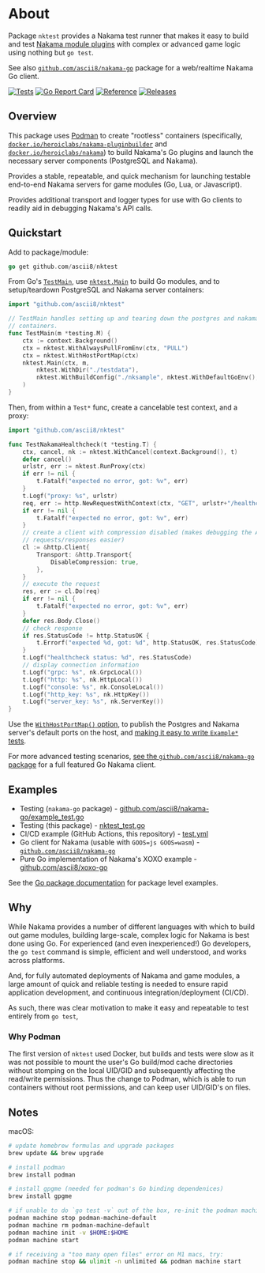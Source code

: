 # About

Package `nktest` provides a Nakama test runner that makes it easy to build and
test [Nakama module plugins](https://github.com/heroiclabs/nakama) with complex
or advanced game logic using nothing but `go test`.

See also [`github.com/ascii8/nakama-go`](https://github.com/ascii8/nakama-go)
package for a web/realtime Nakama Go client.

[![Tests](https://github.com/ascii8/nktest/workflows/Test/badge.svg)](https://github.com/ascii8/nktest/actions?query=workflow%3ATest)
[![Go Report Card](https://goreportcard.com/badge/github.com/ascii8/nktest)](https://goreportcard.com/report/github.com/ascii8/nktest)
[![Reference](https://godoc.org/github.com/ascii8/nktest?status.svg)](https://pkg.go.dev/github.com/ascii8/nktest)
[![Releases](https://img.shields.io/github/v/release/ascii8/nktest?display_name=tag&sort=semver)](https://github.com/ascii8/nktest/releases)

## Overview

This package uses [Podman](https://podman.io) to create "rootless" containers
(specifically, [`docker.io/heroiclabs/nakama-pluginbuilder`](https://hub.docker.com/r/heroiclabs/nakama-pluginbuilder)
and [`docker.io/heroiclabs/nakama`](https://hub.docker.com/r/heroiclabs)) to
build Nakama's Go plugins and launch the necessary server components (PostgreSQL
and Nakama).

Provides a stable, repeatable, and quick mechanism for launching testable
end-to-end Nakama servers for game modules (Go, Lua, or Javascript).

Provides additional transport and logger types for use with Go clients to
readily aid in debugging Nakama's API calls.

## Quickstart

Add to package/module:

```go
go get github.com/ascii8/nktest
```

From Go's [`TestMain`](https://pkg.go.dev/testing#hdr-Main), use
[`nktest.Main`](https://pkg.go.dev/github.com/ascii8/nktest#Main) to build Go
modules, and to setup/teardown PostgreSQL and Nakama server containers:

```go
import "github.com/ascii8/nktest"

// TestMain handles setting up and tearing down the postgres and nakama
// containers.
func TestMain(m *testing.M) {
	ctx := context.Background()
	ctx = nktest.WithAlwaysPullFromEnv(ctx, "PULL")
	ctx = nktest.WithHostPortMap(ctx)
	nktest.Main(ctx, m,
		nktest.WithDir("./testdata"),
		nktest.WithBuildConfig("./nksample", nktest.WithDefaultGoEnv(), nktest.WithDefaultGoVolumes()),
	)
}
```

Then, from within a `Test*` func, create a cancelable test context, and a
proxy:

```go
import "github.com/ascii8/nktest"

func TestNakamaHealthcheck(t *testing.T) {
	ctx, cancel, nk := nktest.WithCancel(context.Background(), t)
	defer cancel()
	urlstr, err := nktest.RunProxy(ctx)
	if err != nil {
		t.Fatalf("expected no error, got: %v", err)
	}
	t.Logf("proxy: %s", urlstr)
	req, err := http.NewRequestWithContext(ctx, "GET", urlstr+"/healthcheck", nil)
	if err != nil {
		t.Fatalf("expected no error, got: %v", err)
	}
	// create a client with compression disabled (makes debugging the API
	// requests/responses easier)
	cl := &http.Client{
		Transport: &http.Transport{
			DisableCompression: true,
		},
	}
	// execute the request
	res, err := cl.Do(req)
	if err != nil {
		t.Fatalf("expected no error, got: %v", err)
	}
	defer res.Body.Close()
	// check response
	if res.StatusCode != http.StatusOK {
		t.Errorf("expected %d, got: %d", http.StatusOK, res.StatusCode)
	}
	t.Logf("healthcheck status: %d", res.StatusCode)
	// display connection information
	t.Logf("grpc: %s", nk.GrpcLocal())
	t.Logf("http: %s", nk.HttpLocal())
	t.Logf("console: %s", nk.ConsoleLocal())
	t.Logf("http_key: %s", nk.HttpKey())
	t.Logf("server_key: %s", nk.ServerKey())
}
```

Use the [`WithHostPortMap()` option](https://pkg.go.dev/github.com/ascii8/nktest#WithHostPortMap),
to publish the Postgres and Nakama server's default ports on the host, and [making
it easy to write `Example*` tests](example_test.go).

For more advanced testing scenarios, [see the `github.com/ascii8/nakama-go`
package](https://github.com/ascii8/nakama-go) for a full featured Go Nakama
client.

## Examples

* Testing (`nakama-go` package) - [github.com/ascii8/nakama-go/example_test.go](https://github.com/ascii8/nakama-go/blob/master/example_test.go)
* Testing (this package) - [nktest_test.go](nktest_test.go)
* CI/CD example (GitHub Actions, this repository) - [test.yml](.github/workflows/test.yml)
* Go client for Nakama (usable with `GOOS=js GOOS=wasm`) - [`github.com/ascii8/nakama-go`](https://github.com/ascii8/nakama-go)
* Pure Go implementation of Nakama's XOXO example - [github.com/ascii8/xoxo-go](https://github.com/ascii8/xoxo-go)

See the [Go package documentation](https://pkg.go.dev/github.com/ascii8/nktest)
for package level examples.

## Why

While Nakama provides a number of different languages with which to build out
game modules, building large-scale, complex logic for Nakama is best done using
Go. For experienced (and even inexperienced!) Go developers, the `go test`
command is simple, efficient and well understood, and works across platforms.

And, for fully automated deployments of Nakama and game modules, a large amount
of quick and reliable testing is needed to ensure rapid application development,
and continuous integration/deployment (CI/CD).

As such, there was clear motivation to make it easy and repeatable to test
entirely from `go test`,

### Why Podman

The first version of `nktest` used Docker, but builds and tests were slow as it
was not possible to mount the user's Go build/mod cache directories without
stomping on the local UID/GID and subsequently affecting the read/write
permissions. Thus the change to Podman, which is able to run containers without
root permissions, and can keep user UID/GID's on files.

## Notes

macOS:

```sh
# update homebrew formulas and upgrade packages
brew update && brew upgrade

# install podman
brew install podman

# install gpgme (needed for podman's Go binding dependenices)
brew install gpgme

# if unable to do `go test -v` out of the box, re-init the podman machine
podman machine stop podman-machine-default
podman machine rm podman-machine-default
podman machine init -v $HOME:$HOME
podman machine start

# if receiving a "too many open files" error on M1 macs, try:
podman machine stop && ulimit -n unlimited && podman machine start
```
